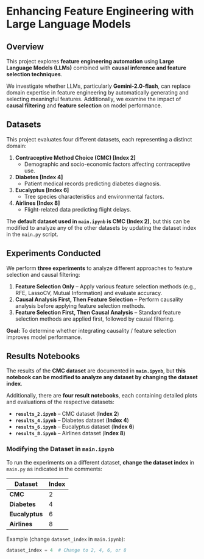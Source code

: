 # Enhancing Feature Engineering with Large Language Models

## Overview
This project explores **feature engineering automation** using **Large Language Models (LLMs)** combined with **causal inference and feature selection techniques**.

We investigate whether LLMs, particularly **Gemini-2.0-flash**, can replace domain expertise in feature engineering by automatically generating and selecting meaningful features. Additionally, we examine the impact of **causal filtering** and **feature selection** on model performance.

## Datasets
This project evaluates four different datasets, each representing a distinct domain:

1. **Contraceptive Method Choice (CMC) [Index 2]**  
   - Demographic and socio-economic factors affecting contraceptive use.
2. **Diabetes [Index 4]**  
   - Patient medical records predicting diabetes diagnosis.
3. **Eucalyptus [Index 6]**  
   - Tree species characteristics and environmental factors.
4. **Airlines [Index 8]**  
   - Flight-related data predicting flight delays.

The **default dataset used in `main.ipynb` is CMC (Index 2)**, but this can be modified to analyze any of the other datasets by updating the dataset index in the `main.py` script.

## **Experiments Conducted**
We perform **three experiments** to analyze different approaches to feature selection and causal filtering:

1. **Feature Selection Only** – Apply various feature selection methods (e.g., RFE, LassoCV, Mutual Information) and evaluate accuracy.
2. **Causal Analysis First, Then Feature Selection** – Perform causality analysis before applying feature selection methods.
3. **Feature Selection First, Then Causal Analysis** – Standard feature selection methods are applied first, followed by causal filtering.

**Goal:** To determine whether integrating causality / feature selection improves model performance.

## **Results Notebooks**
The results of the **CMC dataset** are documented in **`main.ipynb`**, but **this notebook can be modified to analyze any dataset by changing the dataset index**.

Additionally, there are **four result notebooks**, each containing detailed plots and evaluations of the respective datasets:

- **`results_2.ipynb`** – CMC dataset (**Index 2**)
- **`results_4.ipynb`** – Diabetes dataset (**Index 4**)
- **`results_6.ipynb`** – Eucalyptus dataset (**Index 6**)
- **`results_8.ipynb`** – Airlines dataset (**Index 8**)

### **Modifying the Dataset in `main.ipynb`**
To run the experiments on a different dataset, **change the dataset index** in `main.py` as indicated in the comments:

| Dataset    | Index |
|------------|------|
| **CMC**        | 2 |
| **Diabetes**   | 4 |
| **Eucalyptus** | 6 |
| **Airlines**   | 8 |

Example (change `dataset_index` in `main.ipynb`):

```python
dataset_index = 4  # Change to 2, 4, 6, or 8

